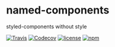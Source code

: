 # named-components

styled-components without style

[![Travis](https://img.shields.io/travis/com/harryparkdotio/named-components/master.svg?style=for-the-badge)](https://travis-ci.com/harryparkdotio/named-components)
[![Codecov](https://img.shields.io/codecov/c/github/harryparkdotio/named-components/master.svg?style=for-the-badge)](https://codecov.io/gh/harryparkdotio/named-components)
[![license](https://img.shields.io/github/license/harryparkdotio/named-components.svg?style=for-the-badge)](https://github.com/harryparkdotio/named-components/blob/master/LICENSE)
[![npm](https://img.shields.io/npm/v/named-components.svg?style=for-the-badge)](https://www.npmjs.com/package/named-components)
